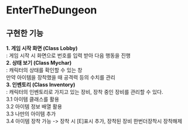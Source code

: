 # EnterTheDungeon
## 구현한 기능
**1. 게임 시작 화면 (Class Lobby)**<br/>
    : 게임 시작 시 화면으로 번호를 입력 받아 다음 행동을 진행<br/>
**2. 상태 보기 (Class Mychar)**<br/>
    : 캐릭터의 상태를 확인할 수 있는 창<br/>
      만약 아이템을 장착했을 때 공격력 등의 수치를 관리<br/>
**3. 인벤토리 (Class Inventory)**<br/>
    : 캐릭터의 인벤토리로 가지고 있는 장비, 장착 중인 장비를 관리할 수 있다.<br/>
    3.1 아이템 클래스를 활용<br/>
    3.2 아이템 정보 배열 활용<br/>
    3.3 나만의 아이템 추가<br/>
    3.4 아이템 장착 가능 -> 장착 시 [E]표시 추가, 장착된 장비 한번더장착시 장착해제<br/>
